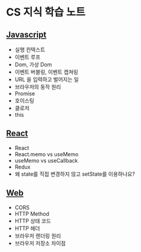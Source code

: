 # CS 지식 학습 노트

## [Javascript](https://github.com/okdol1/CS-Notes/tree/main/Javascript)

- 실행 컨텍스트
- 이벤트 루프
- Dom, 가상 Dom
- 이벤트 버블링, 이벤트 캡쳐링
- URL 을 입력하고 벌어지는 일
- 브라우저의 동작 원리
- Promise
- 호이스팅
- 클로저
- this

## [React](https://github.com/okdol1/CS-Notes/tree/main/React)

- React
- React.memo vs useMemo
- useMemo vs useCallback
- Redux
- 왜 state를 직접 변경하지 않고 setState를 이용하나요?

## [Web](https://github.com/okdol1/CS-Notes/tree/main/Web)

- CORS
- HTTP Method
- HTTP 상태 코드
- HTTP 헤더
- 브라우저 렌더링 원리
- 브라우저 저장소 차이점
